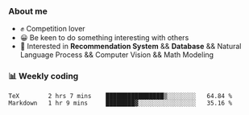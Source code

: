 ### About me

- ✊ Competition lover
- 😀 Be keen to do something interesting with others
- 🎈 Interested in **Recommendation System** && **Database** && Natural Language Process && Computer Vision && Math Modeling


### 📊 Weekly coding
<!--START_SECTION:waka-->

```txt
TeX        2 hrs 7 mins    ████████████████▒░░░░░░░░   64.84 %
Markdown   1 hr 9 mins     ████████▓░░░░░░░░░░░░░░░░   35.16 %
```

<!--END_SECTION:waka-->
